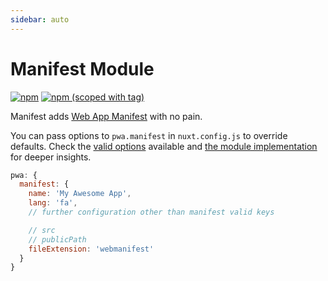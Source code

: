```yaml
---
sidebar: auto
---
```


# Manifest Module

[![npm](https://img.shields.io/npm/dt/@nuxtjs/manifest.svg?style=flat-square)](https://www.npmjs.com/package/@nuxtjs/manifest)
[![npm (scoped with tag)](https://img.shields.io/npm/v/@nuxtjs/manifest/latest.svg?style=flat-square)](https://www.npmjs.com/package/@nuxtjs/manifest)

Manifest adds [Web App Manifest](https://developer.mozilla.org/en-US/docs/Web/Manifest) with no pain.

You can pass options to `pwa.manifest` in `nuxt.config.js` to override defaults. Check the
[valid options](https://developer.mozilla.org/en-US/docs/Web/Manifest#Members) available and
[the module implementation](https://github.com/nuxt-community/pwa-module/blob/dev/lib/manifest/module.js) for deeper insights.

```js
pwa: {
  manifest: {
    name: 'My Awesome App',
    lang: 'fa',
    // further configuration other than manifest valid keys

    // src
    // publicPath
    fileExtension: 'webmanifest'
  }
}
```
